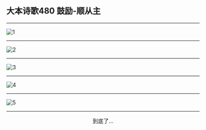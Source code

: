 
## 大本诗歌480 鼓励-顺从主
        
<div id="aplayer0"></div>

---

<img alt="1" data-original="/data/d0479/1.png">

---

<img alt="2" data-original="/data/d0479/2.png">

---

<img alt="3" data-original="/data/d0479/3.png">

---

<img alt="4" data-original="/data/d0479/4.png">

---

<img alt="5" data-original="/data/d0479/5.png">

---

<p style="text-align: center">到底了...</p>

<script src="/js/dist-view.js"></script>

<script>
MAIN.id = 'd0479';
        
const ap0 = new APlayer({
    container: document.getElementById('aplayer0'),
    volume: 1,
    loop: 'none',
    preload: 'none',
    audio: [{
        name: '大本诗歌480.mp3',
        artist: '大本诗歌',
        url: 'https://res.wx.qq.com/voice/getvoice?mediaid=MzI0NTk3MDM5M18yMjQ3NDkzNDYz',
        cover: '/favicon'
    }]
});
</script>
